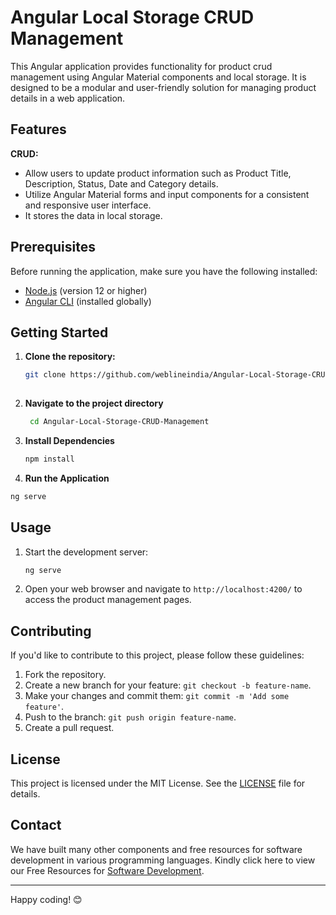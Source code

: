# Angular Local Storage CRUD Management

This Angular application provides functionality for product crud management using Angular Material components and local storage. It is designed to be a modular and user-friendly solution for managing product details in a web application.

## Features

**CRUD:**
   - Allow users to update product information such as Product Title, Description, Status, Date and Category details.
   - Utilize Angular Material forms and input components for a consistent and responsive user interface.
   - It stores the data in local storage.

## Prerequisites

Before running the application, make sure you have the following installed:

- [Node.js](https://nodejs.org/) (version 12 or higher)
- [Angular CLI](https://angular.io/cli) (installed globally)

## Getting Started

1. **Clone the repository:**
   ```bash
   git clone https://github.com/weblineindia/Angular-Local-Storage-CRUD-Management.git
  
2. **Navigate to the project directory**
   ```bash
    cd Angular-Local-Storage-CRUD-Management

3. **Install Dependencies**
   ```bash 
   npm install

4. **Run the Application**
  ```bash 
  ng serve
  ```

## Usage

1. Start the development server:

   ```bash
   ng serve
   ```

2. Open your web browser and navigate to `http://localhost:4200/` to access the product management pages.

## Contributing

If you'd like to contribute to this project, please follow these guidelines:

1. Fork the repository.
2. Create a new branch for your feature: `git checkout -b feature-name`.
3. Make your changes and commit them: `git commit -m 'Add some feature'`.
4. Push to the branch: `git push origin feature-name`.
5. Create a pull request.

## License

This project is licensed under the MIT License. See the [LICENSE](LICENSE) file for details.

## Contact

We have built many other components and free resources for software development in various programming languages. Kindly click here to view our Free Resources for [Software Development](https://www.weblineindia.com/communities.html).

---

Happy coding! 😊